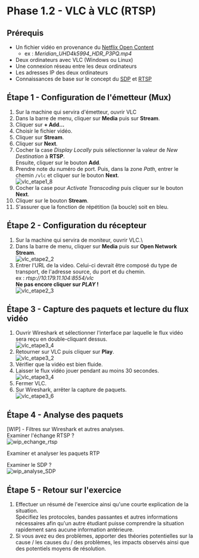 # Phase 1.2 - VLC à VLC (RTSP)

## Prérequis
- Un fichier vidéo en provenance du [Netflix Open Content](https://opencontent.netflix.com/)
    - ex : *Meridian_UHD4k5994_HDR_P3PQ.mp4*
- Deux ordinateurs avec VLC (Windows ou Linux)
- Une connexion réseau entre les deux ordinateurs
- Les adresses IP des deux ordinateurs
- Connaissances de base sur le concept du [SDP](https://en.wikipedia.org/wiki/Session_Description_Protocol) et [RTSP](https://www.rfc-editor.org/info/rfc2326)

## Étape 1 - Configuration de l'émetteur (Mux)
1. Sur la machine qui servira d'émetteur, ouvrir VLC
2. Dans la barre de menu, cliquer sur **Media** puis sur **Stream**.
3. Cliquer sur **+ Add...**
4. Choisir le fichier vidéo.
5. Cliquer sur **Stream**.
6. Cliquer sur **Next**.
7. Cocher la case *Display Locally* puis sélectionner la valeur de *New Destination* à **RTSP**.\
Ensuite, cliquer sur le bouton **Add**.
8. Prendre note du numéro de port. Puis, dans la zone *Path*, entrer le chemin `/vlc` et cliquer sur le bouton **Next**.\
![vlc_etape1_8](./img/p1.2_vlc_pic8.png)
9. Cocher la case pour *Activate Transcoding* puis cliquer sur le bouton **Next**.
10. Cliquer sur le bouton **Stream**.
11. S'assurer que la fonction de répétition (la boucle) soit en bleu.

## Étape 2 - Configuration du récepteur
1. Sur la machine qui servira de moniteur, ouvrir VLC.\
2. Dans la barre de menu, cliquer sur **Media** puis sur **Open Network Stream**.\
![vlc_etape2_2](./img/p1.2_vlc_pic12.png)
3. Entrer l'URL de la video. Celui-ci devrait être composé du type de transport, de l'adresse source, du port et du chemin.\
ex : *rtsp://10.179.11.104:8554/vlc*\
**Ne pas encore cliquer sur *PLAY* !**\
![vlc_etape2_3](./img/p1.2_vlc_pic13.png)

## Étape 3 - Capture des paquets et lecture du flux vidéo
1. Ouvrir Wireshark et sélectionner l'interface par laquelle le flux vidéo sera reçu en double-cliquant dessus.\
![vlc_etape3_4](./img/p1.2_vlc_pic14.png)
2. Retourner sur VLC puis cliquer sur **Play**.\
![vlc_etape3_2](./img/p1.2_vlc_pic15.png)
3. Vérifier que la vidéo est bien fluide.
4. Laisser le flux vidéo jouer pendant au moins 30 secondes.\
![vlc_etape3_4](./img/p1.2_vlc_pic16.png)
5. Fermer VLC.
6. Sur Wireshark, arrêter la capture de paquets.\
![vlc_etape3_6](./img/p1.2_vlc_pic17.png)

## Étape 4 - Analyse des paquets

[WIP] - Filtres sur Wireshark et autres analyses.\
Examiner l'échange RTSP ? \
![wip_echange_rtsp](./img/image_echange_rtsp.png)

Examiner et analyser les paquets RTP

Examiner le SDP ?\
![wip_analyse_SDP](./img/image_sdp.png)




## Étape 5 - Retour sur l'exercice
1. Effectuer un résumé de l'exercice ainsi qu'une courte explication de la situation.\
Spécifiez les protocoles, bandes passantes et autres informations nécessaires afin qu'un autre étudiant puisse comprendre la situation rapidement sans aucune information antérieure.
2. Si vous avez eu des problèmes, apporter des théories potentielles sur la cause / les causes du / des problèmes, les impacts observés ainsi que des potentiels moyens de résolution.